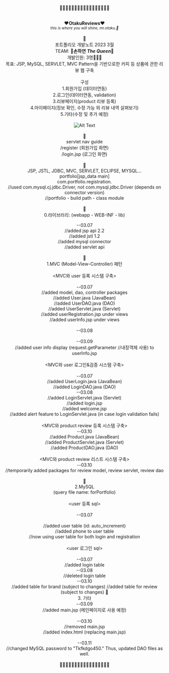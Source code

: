 <div align=center>
  
<br>
🌸🌸🌸🌸🌸🌸🌸🌸🌸🌸🌸🌸🌸🌸🌸🌸🌸
<br>
<br>
  
**:heart:OtakuReviews:heart:**<br>
*<sub>this is where you will shine, mr.otaku.:kiss:</sub>*<br>
<br>
🌸
<br>
포트폴리오 개발노트 2023 3월<br>
  TEAM: 🥀**손하연**
  ***The Queen***:crown:
<br>
개발인원: 3명:family_man_man_girl:<br>
목표: JSP, MySQL, SERVLET, MVC Pattern을 기반으로한 커피 등 상품에 관한 리뷰 웹 구축<br>
<br>
구성<br>
1.회원가입 (데이터연동)<br>
2.로그인(데이터연동, validation)<br>
3.리뷰페이지(product 리뷰 등록)<br>
4.마이페이지(정보 확인, 수정 가능 외 리뷰 내역 살펴보기)<br>
5.기타(수정 및 추가 예정)<br>
<br>
![Alt Text](https://media.giphy.com/media/3o7TKDcovELwB2DM64/giphy.gif)<br>
<br>
🌸
<br>
servlet nav guide<br>
  /register (회원가입 화면)<br>
  /login.jsp (로그인 화면)<br>
<br>
🌸
<br>
JSP, JSTL, JDBC, MVC, SERVLET, ECLIPSE, MYSQL...<br>
portfolio[jsp_data main]<br>
com.portfolio.registration.<br>
//used com.mysql.cj.jdbc.Driver, not com.mysql.jdbc.Driver (depends on connector version)<br>
//portfolio - build path - class module<br>
<br>
🌸
<br>
0.라이브러리: (webapp - WEB-INF - lib)<br>
  
--03.07<br>
//added jsp api 2.2<br>
//added jstl 1.2<br>
//added mysql connector<br>
//added servlet api<br>
<br>
🌸
<br>
1.MVC (Model-View-Controller) 패턴<br>
<br>
<MVC와 user 등록 시스템 구축><br>
<br>
--03.07<br>
//added model, dao, controller packages<br>
//added User.java (JavaBean)<br>
//added UserDAO.java (DAO)<br>
//added UserServlet.java (Servlet)<br>
//added userRegistration.jsp under views<br>
//added userInfo.jsp under views<br>
<br>
--03.08<br>
<br>
--03.09<br>
//added user info display (request.getParameter //내장객체 사용) to userInfo.jsp<br>
<br>
<MVC와 user 로그인&검증 시스템 구축><br>
<br>
--03.07<br>
//added UserLogin.java (JavaBean)<br>
//added LoginDAO.java (DAO)<br>
--03.08<br>
//added LoginServlet.java (Servlet)<br>
//added login.jsp<br>
//added welcome.jsp<br>
//added alert feature to LoginServlet.java (in case login validation fails)<br>
<br>
<MVC와 product review 등록 시스템 구축><br>
--03.10<br>
//added Product.java (JavaBean)<br>
//added ProductServlet.java (Servlet)<br>
//added ProductDAO.java (DAO)<br>
<br>
<MVC와 product review 리스트 시스템 구축><br>
--03.10<br>
//temporarily added packages for review model, review servlet, review dao<br>
<br>
🌸
<br>
2.MySQL<br>
(query file name: forPortfolio)<br>
<br>
<user 등록 sql><br>
<br>
--03.07<br>
<br>
//added user table (id: auto_increment)<br>
//added phone to user table<br>
//now using user table for both login and registration<br>
<br>
<user 로그인 sql><br>
<br>
--03.07<br>
//added login table<br>
--03.08<br>
//deleted login table<br>
--03.10<br>
//added table for brand (subject to changes)
//added table for review (subject to changes)
🌸
<br>
3. 기타<br>
--03.09<br>
//added main.jsp (메인페이지로 사용 예정)<br>
<br>
--03.10<br>
//removed main.jsp<br>
//added index.html (replacing main.jsp)<br>
<br>
--03.11<br>
//changed MySQL password to "Tkfkdgo450." Thus, updated DAO files as well.<br>
<br>
🌸🌸🌸🌸🌸🌸🌸🌸🌸🌸🌸🌸🌸🌸🌸🌸🌸
<br>
</div>
